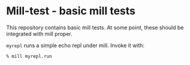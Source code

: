 # Mill-test - basic mill tests
This repository contains basic mill tests. At some point, these should be integrated with mill proper.

`myrepl` runs a simple echo repl under mill. Invoke it with:
```bash
% mill myrepl.run
```
